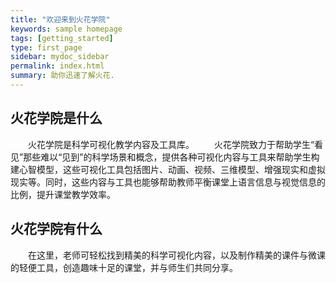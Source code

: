 ```yaml
---
title: "欢迎来到火花学院"
keywords: sample homepage
tags: [getting_started]
type: first_page
sidebar: mydoc_sidebar
permalink: index.html
summary: 助你迅速了解火花.
---
```


## 火花学院是什么   
&ensp;&ensp;&ensp;&ensp;火花学院是科学可视化教学内容及工具库。
&ensp;&ensp;&ensp;&ensp;火花学院致力于帮助学生“看见”那些难以“见到”的科学场景和概念，提供各种可视化内容与工具来帮助学生构建心智模型，这些可视化工具包括图片、动画、视频、三维模型、增强现实和虚拟现实等。同时，这些内容与工具也能够帮助教师平衡课堂上语言信息与视觉信息的比例，提升课堂教学效率。
## 火花学院有什么   
&ensp;&ensp;&ensp;&ensp;在这里，老师可轻松找到精美的科学可视化内容，以及制作精美的课件与微课的轻便工具，创造趣味十足的课堂，并与师生们共同分享。   





